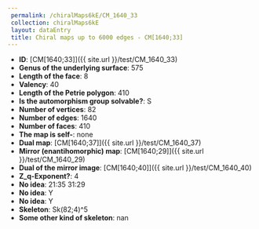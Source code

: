 ```yaml
--- 
 permalink: /chiralMaps6kE/CM_1640_33 
 collection: chiralMaps6kE
 layout: dataEntry
 title: Chiral maps up to 6000 edges - CM[1640;33]
---
```


- **ID**: [CM[1640;33]]({{ site.url }}/test/CM_1640_33)
- **Genus of the underlying surface**: 575
- **Length of the face**: 8
- **Valency**: 40
- **Length of the Petrie polygon**: 410
- **Is the automorphism group solvable?**: S
- **Number of vertices**: 82
- **Number of edges**: 1640
- **Number of faces**: 410
- **The map is self-**: none
- **Dual map**: [CM[1640;37]]({{ site.url }}/test/CM_1640_37)
- **Mirror (enantihomorphic) map**: [CM[1640;29]]({{ site.url }}/test/CM_1640_29)
- **Dual of the mirror image**: [CM[1640;40]]({{ site.url }}/test/CM_1640_40)
- **Z_q-Exponent?**: 4
- **No idea**:  21:35 31:29
- **No idea**: Y
- **No idea**: Y
- **Skeleton**: Sk(82;4)^5
- **Some other kind of skeleton**: nan
